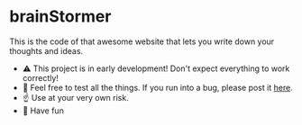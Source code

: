 # brainStormer

This is the code of that awesome website that lets you write down your thoughts and ideas.

- :warning: This project is in early development! Don't expect everything to work correctly!
- :bug: Feel free to test all the things. If you run into a bug, please post it [here](https://github.com/GlasFrost/brainStormer/issues).
- :point_up: Use at your very own risk.
- :tada: Have fun
